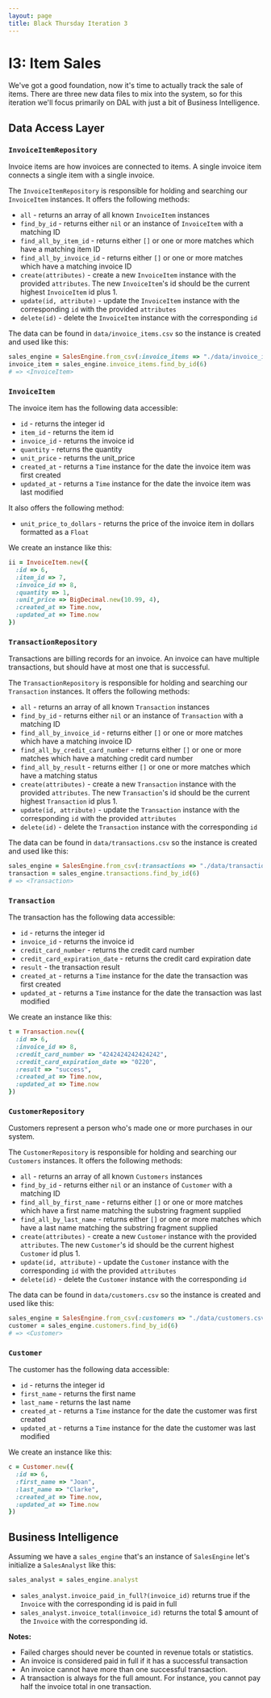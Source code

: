 ```yaml
---
layout: page
title: Black Thursday Iteration 3
---
```

I3: Item Sales
==============

We've got a good foundation, now it's time to actually track the sale of items. There are three new data files to mix into the system, so for this iteration we'll focus primarily on DAL with just a bit of Business Intelligence.

Data Access Layer
------------

### `InvoiceItemRepository`

Invoice items are how invoices are connected to items. A single invoice item connects a single item with a single invoice.

The `InvoiceItemRepository` is responsible for holding and searching our `InvoiceItem`
instances. It offers the following methods:

*   `all` - returns an array of all known `InvoiceItem` instances
*   `find_by_id` - returns either `nil` or an instance of `InvoiceItem` with a matching ID
*   `find_all_by_item_id` - returns either `[]` or one or more matches which have a matching item ID
*   `find_all_by_invoice_id` - returns either `[]` or one or more matches which have a matching invoice ID
*    `create(attributes)` - create a new `InvoiceItem` instance with the provided `attributes`. The new `InvoiceItem`'s id should be the current highest `InvoiceItem` id plus 1.
*    `update(id, attribute)` - update the `InvoiceItem` instance with the corresponding `id` with the provided `attributes`
*    `delete(id)` - delete the `InvoiceItem` instance with the corresponding `id`

The data can be found in `data/invoice_items.csv` so the instance is created and used like this:

```ruby
sales_engine = SalesEngine.from_csv(:invoice_items => "./data/invoice_items.csv")
invoice_item = sales_engine.invoice_items.find_by_id(6)
# => <InvoiceItem>
```

### `InvoiceItem`

The invoice item has the following data accessible:

*   `id` - returns the integer id
*   `item_id` - returns the item id
*   `invoice_id` - returns the invoice id
*   `quantity` - returns the quantity
*   `unit_price` - returns the unit_price
*   `created_at` - returns a `Time` instance for the date the invoice item was first created
*   `updated_at` - returns a `Time` instance for the date the invoice item was last modified

It also offers the following method:

*   `unit_price_to_dollars` - returns the price of the invoice item in dollars formatted as a `Float`

We create an instance like this:

```ruby
ii = InvoiceItem.new({
  :id => 6,
  :item_id => 7,
  :invoice_id => 8,
  :quantity => 1,
  :unit_price => BigDecimal.new(10.99, 4),
  :created_at => Time.now,
  :updated_at => Time.now
})
```

### `TransactionRepository`

Transactions are billing records for an invoice. An invoice can have multiple transactions, but should have at most one that is successful.

The `TransactionRepository` is responsible for holding and searching our `Transaction`
instances. It offers the following methods:

*   `all` - returns an array of all known `Transaction` instances
*   `find_by_id` - returns either `nil` or an instance of `Transaction` with a matching ID
*   `find_all_by_invoice_id` - returns either `[]` or one or more matches which have a matching invoice ID
*   `find_all_by_credit_card_number` - returns either `[]` or one or more matches which have a matching credit card number
*   `find_all_by_result` - returns either `[]` or one or more matches which have a matching status
*    `create(attributes)` - create a new `Transaction` instance with the provided `attributes`. The new `Transaction`'s id should be the current highest `Transaction` id plus 1.
*    `update(id, attribute)` - update the `Transaction` instance with the corresponding `id` with the provided `attributes`
*    `delete(id)` - delete the `Transaction` instance with the corresponding `id`

The data can be found in `data/transactions.csv` so the instance is created and used like this:

```ruby
sales_engine = SalesEngine.from_csv(:transactions => "./data/transactions.csv")
transaction = sales_engine.transactions.find_by_id(6)
# => <Transaction>
```

### `Transaction`

The transaction has the following data accessible:

*   `id` - returns the integer id
*   `invoice_id` - returns the invoice id
*   `credit_card_number` - returns the credit card number
*   `credit_card_expiration_date` - returns the credit card expiration date
*   `result` - the transaction result
*   `created_at` - returns a `Time` instance for the date the transaction was first created
*   `updated_at` - returns a `Time` instance for the date the transaction was last modified

We create an instance like this:

```ruby
t = Transaction.new({
  :id => 6,
  :invoice_id => 8,
  :credit_card_number => "4242424242424242",
  :credit_card_expiration_date => "0220",
  :result => "success",
  :created_at => Time.now,
  :updated_at => Time.now
})
```

### `CustomerRepository`

Customers represent a person who's made one or more purchases in our system.

The `CustomerRepository` is responsible for holding and searching our `Customers`
instances. It offers the following methods:

*   `all` - returns an array of all known `Customers` instances
*   `find_by_id` - returns either `nil` or an instance of `Customer` with a matching ID
*   `find_all_by_first_name` - returns either `[]` or one or more matches which have a first name matching the substring fragment supplied
*   `find_all_by_last_name` - returns either `[]` or one or more matches which have a last name matching the substring fragment supplied
*    `create(attributes)` - create a new `Customer` instance with the provided `attributes`. The new `Customer`'s id should be the current highest `Customer` id plus 1.
*    `update(id, attribute)` - update the `Customer` instance with the corresponding `id` with the provided `attributes`
*    `delete(id)` - delete the `Customer` instance with the corresponding `id`

The data can be found in `data/customers.csv` so the instance is created and used like this:

```ruby
sales_engine = SalesEngine.from_csv(:customers => "./data/customers.csv")
customer = sales_engine.customers.find_by_id(6)
# => <Customer>
```

### `Customer`

The customer has the following data accessible:

*   `id` - returns the integer id
*   `first_name` - returns the first name
*   `last_name` - returns the last name
*   `created_at` - returns a `Time` instance for the date the customer was first created
*   `updated_at` - returns a `Time` instance for the date the customer was last modified

We create an instance like this:

```ruby
c = Customer.new({
  :id => 6,
  :first_name => "Joan",
  :last_name => "Clarke",
  :created_at => Time.now,
  :updated_at => Time.now
})
```

Business Intelligence
----------------

Assuming we have a `sales_engine` that's an instance of `SalesEngine` let's initialize a `SalesAnalyst` like this:

```ruby
sales_analyst = sales_engine.analyst
```

*   `sales_analyst.invoice_paid_in_full?(invoice_id)` returns true if the `Invoice` with the corresponding id is paid in full
*   `sales_analyst.invoice_total(invoice_id)` returns the total $ amount of the `Invoice` with the corresponding id.

**Notes:**

* Failed charges should never be counted in revenue totals or statistics.
* An invoice is considered paid in full if it has a successful transaction
* An invoice cannot have more than one successful transaction.
* A transaction is always for the full amount. For instance, you cannot pay half the invoice total in one transaction.
